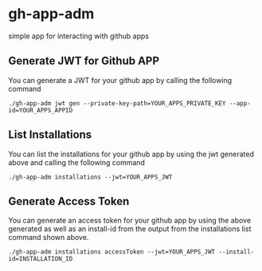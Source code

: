 # gh-app-adm
simple app for interacting with github apps 


## Generate JWT for Github APP 
You can generate a JWT for your github app by calling the following command 

`./gh-app-adm jwt gen --private-key-path=YOUR_APPS_PRIVATE_KEY --app-id=YOUR_APPS_APPID`

## List Installations 
You can list the installations for your github app by using the jwt generated above and calling the following command 

`./gh-app-adm installations --jwt=YOUR_APPS_JWT` 

## Generate Access Token 
You can generate an access token for your github app by using the above generated as well as an install-id from the output from the installations list command shown above. 

`./gh-app-adm installations accessToken --jwt=YOUR_APPS_JWT --install-id=INSTALLATION_ID`